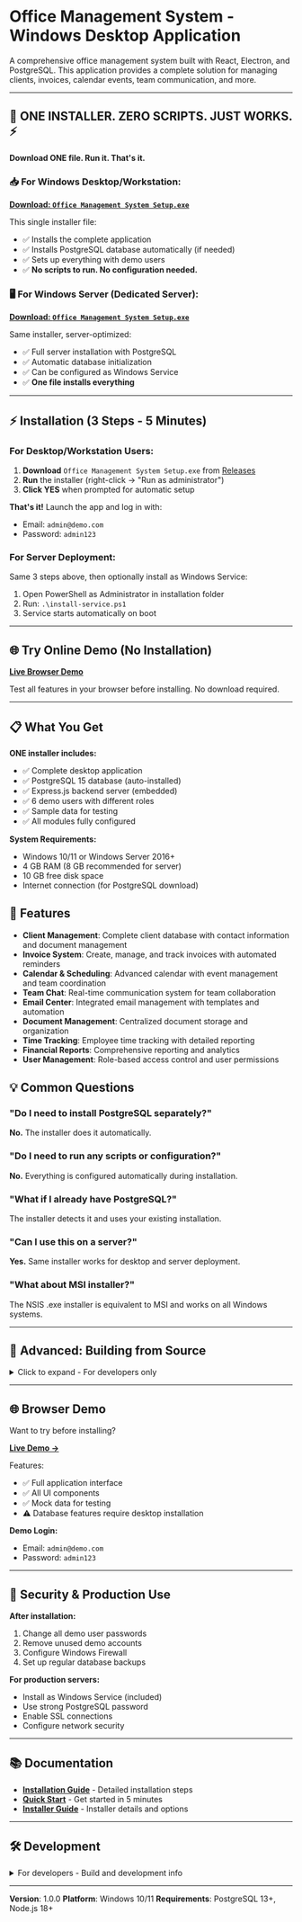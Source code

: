 # Office Management System - Windows Desktop Application

A comprehensive office management system built with React, Electron, and PostgreSQL. This application provides a complete solution for managing clients, invoices, calendar events, team communication, and more.

---

## 🎯 **ONE INSTALLER. ZERO SCRIPTS. JUST WORKS.** ⚡

**Download ONE file. Run it. That's it.**

### 📥 For Windows Desktop/Workstation:
**[Download: `Office Management System Setup.exe`](https://github.com/Pawel-Sokolowski/ManagmentApp/releases)**

This single installer file:
- ✅ Installs the complete application
- ✅ Installs PostgreSQL database automatically (if needed)
- ✅ Sets up everything with demo users
- ✅ **No scripts to run. No configuration needed.**

### 🖥️ For Windows Server (Dedicated Server):
**[Download: `Office Management System Setup.exe`](https://github.com/Pawel-Sokolowski/ManagmentApp/releases)**

Same installer, server-optimized:
- ✅ Full server installation with PostgreSQL
- ✅ Automatic database initialization
- ✅ Can be configured as Windows Service
- ✅ **One file installs everything**

---

## ⚡ Installation (3 Steps - 5 Minutes)

### For Desktop/Workstation Users:

1. **Download** `Office Management System Setup.exe` from [Releases](https://github.com/Pawel-Sokolowski/ManagmentApp/releases)
2. **Run** the installer (right-click → "Run as administrator")
3. **Click YES** when prompted for automatic setup

**That's it!** Launch the app and log in with:
- Email: `admin@demo.com`
- Password: `admin123`

### For Server Deployment:

Same 3 steps above, then optionally install as Windows Service:
1. Open PowerShell as Administrator in installation folder
2. Run: `.\install-service.ps1`
3. Service starts automatically on boot

---

## 🌐 Try Online Demo (No Installation)

**[Live Browser Demo](https://pawel-sokolowski.github.io/ManagmentApp/)**

Test all features in your browser before installing. No download required.

---

## 📋 What You Get

**ONE installer includes:**
- ✅ Complete desktop application
- ✅ PostgreSQL 15 database (auto-installed)
- ✅ Express.js backend server (embedded)
- ✅ 6 demo users with different roles
- ✅ Sample data for testing
- ✅ All modules fully configured

**System Requirements:**
- Windows 10/11 or Windows Server 2016+
- 4 GB RAM (8 GB recommended for server)
- 10 GB free disk space
- Internet connection (for PostgreSQL download)

## 🚀 Features

- **Client Management**: Complete client database with contact information and document management
- **Invoice System**: Create, manage, and track invoices with automated reminders
- **Calendar & Scheduling**: Advanced calendar with event management and team coordination
- **Team Chat**: Real-time communication system for team collaboration
- **Email Center**: Integrated email management with templates and automation
- **Document Management**: Centralized document storage and organization
- **Time Tracking**: Employee time tracking with detailed reporting
- **Financial Reports**: Comprehensive reporting and analytics
- **User Management**: Role-based access control and user permissions

## 💡 Common Questions

### "Do I need to install PostgreSQL separately?"
**No.** The installer does it automatically.

### "Do I need to run any scripts or configuration?"
**No.** Everything is configured automatically during installation.

### "What if I already have PostgreSQL?"
The installer detects it and uses your existing installation.

### "Can I use this on a server?"
**Yes.** Same installer works for desktop and server deployment.

### "What about MSI installer?"
The NSIS .exe installer is equivalent to MSI and works on all Windows systems.

---

## 🔧 Advanced: Building from Source

<details>
<summary>Click to expand - For developers only</summary>

### Requirements
- Node.js 18+
- PostgreSQL 13+ (optional - installer can add it)

### Steps
1. Clone the repository:
   ```bash
   git clone https://github.com/Pawel-Sokolowski/ManagmentApp.git
   cd ManagmentApp
   ```

2. Install dependencies:
   ```bash
   npm install
   ```

3. Build Windows installer:
   ```bash
   npm run dist-win
   ```

The installer will be created in `dist-electron/` directory.

</details>

---

## 🌐 Browser Demo

Want to try before installing?

**[Live Demo →](https://pawel-sokolowski.github.io/ManagmentApp/)**

Features:
- ✅ Full application interface
- ✅ All UI components
- ✅ Mock data for testing
- ⚠️ Database features require desktop installation

**Demo Login:**
- Email: `admin@demo.com`
- Password: `admin123`

---

## 🔐 Security & Production Use

**After installation:**
1. Change all demo user passwords
2. Remove unused demo accounts
3. Configure Windows Firewall
4. Set up regular database backups

**For production servers:**
- Install as Windows Service (included)
- Use strong PostgreSQL password
- Enable SSL connections
- Configure network security

---

## 📚 Documentation

- **[Installation Guide](WINDOWS_SERVER_INSTALLATION.md)** - Detailed installation steps
- **[Quick Start](QUICK_START.md)** - Get started in 5 minutes
- **[Installer Guide](INSTALLER_GUIDE.md)** - Installer details and options

---

## 🛠️ Development

<details>
<summary>For developers - Build and development info</summary>

### Available Scripts
- `npm run dev` - Start development server
- `npm run electron-dev` - Start Electron with hot reload
- `npm run dist-win` - Build Windows installer
- `npm run demo` - Run browser demo locally

### Architecture
```
Office Management System/
├── src/                    # React frontend
├── server/                # Express.js backend  
├── public/                # Electron main process
├── scripts/               # Database setup
└── installer-resources/   # Installer scripts
```

</details>

---

**Version**: 1.0.0
**Platform**: Windows 10/11
**Requirements**: PostgreSQL 13+, Node.js 18+